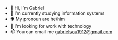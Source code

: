 - 👋 Hi, I’m Gabriel
- 🌱 I’m currently studying information systems
- 👽 My pronoun are he/him
- 👾 I'm looking for work with technology 
- 📫 You can email me gabrielsou1912@gmail.com


<!---
GabrielSBastos/GabrielSBastos is a ✨ special ✨ repository because its `README.md` (this file) appears on your GitHub profile.
You can click the Preview link to take a look at your changes.
--->
